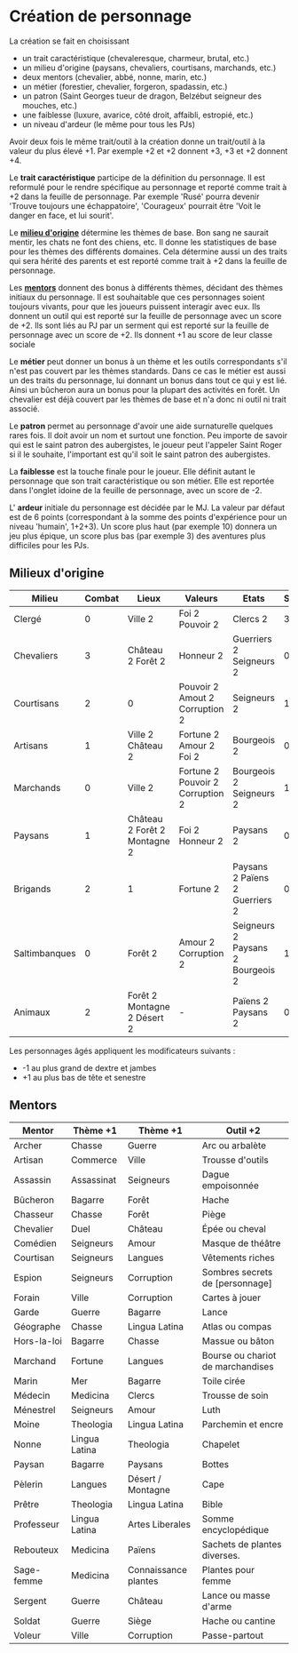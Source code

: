 # Création de personnage

La création se fait en choisissant

- un trait caractéristique (chevaleresque, charmeur, brutal, etc.)
- un milieu d'origine (paysans, chevaliers, courtisans, marchands, etc.)
- deux mentors (chevalier, abbé, nonne, marin, etc.)
- un métier (forestier, chevalier, forgeron, spadassin, etc.)
- un patron (Saint Georges tueur de dragon, Belzébut seigneur des mouches, etc.)
- une faiblesse (luxure, avarice, côté droit, affaibli, estropié, etc.)
- un niveau d'ardeur (le même pour tous les PJs)

Avoir deux fois le même trait/outil à la création donne un trait/outil à la valeur du plus élevé +1. Par exemple +2 et +2 donnent +3, +3 et +2 donnent +4.

Le **trait caractéristique** participe de la définition du personnage. Il est reformulé pour le rendre spécifique au personnage et reporté comme trait à +2 dans la feuille de personnage. Par exemple 'Rusé' pourra devenir 'Trouve toujours une échappatoire', 'Courageux' pourrait être 'Voit le danger en face, et lui sourit'.

Le [**milieu d'origine**](#milieux-d-origine) détermine les thèmes de base. Bon sang ne saurait mentir, les chats ne font des chiens, etc. Il donne les statistiques de base pour les thèmes des différents domaines. Cela détermine aussi un des traits qui sera hérité des parents et est reporté comme trait à +2 dans la feuille de personnage.

Les [**mentors**](#mentors) donnent des bonus à différents thèmes, décidant des thèmes initiaux du personnage. Il est souhaitable que ces personnages soient toujours vivants, pour que les joueurs puissent interagir avec eux. Ils donnent un outil qui est reporté sur la feuille de personnage avec un score de +2. Ils sont liés au PJ par un serment qui est reporté sur la feuille de personnage avec un score de +2. Ils donnent +1 au score de leur classe sociale

Le **métier** peut donner un bonus à un thème et les outils correspondants s'il n'est pas couvert par les thèmes standards. Dans ce cas le métier est aussi un des traits du personnage, lui donnant un bonus dans tout ce qui y est lié. Ainsi un bûcheron aura un bonus pour la plupart des activités en forêt. Un chevalier est déjà couvert par les thèmes de base et n'a donc ni outil ni trait associé.

Le **patron** permet au personnage d'avoir une aide surnaturelle quelques rares fois. Il doit avoir un nom et surtout une fonction. Peu importe de savoir qui est le saint patron des aubergistes, le joueur peut l'appeler Saint Roger si il le souhaite, l'important est qu'il soit le saint patron des aubergistes.

La **faiblesse** est la touche finale pour le joueur. Elle définit autant le personnage que son trait caractéristique ou son métier. Elle est reportée dans l'onglet idoine de la feuille de personnage, avec un score de -2.

L' **ardeur** initiale du personnage est décidée par le MJ. La valeur par défaut est de 6 points (correspondant à la somme des points d'expérience pour un niveau 'humain', 1+2+3). Un score plus haut (par exemple 10) donnera un jeu plus épique, un score plus bas (par exemple 3) des aventures plus difficiles pour les PJs.

## Milieux d'origine

| **Milieu** | **Combat** | **Lieux** | **Valeurs** | **Etats** | **Savoirs** | **Trait** |
| --- | --- | --- | --- | --- | --- | --- |
| Clergé | 0 | Ville 2 | Foi 2 Pouvoir 2 | Clercs 2 | 3 | Réfléchi |
| Chevaliers | 3 | Château 2 Forêt 2 | Honneur 2 | Guerriers 2 Seigneurs 2 | 0 | Brave |
| Courtisans | 2 | 0 | Pouvoir 2 Amout 2 Corruption 2 | Seigneurs 2 | 1 | Secret |
| Artisans | 1 | Ville 2 Château 2 | Fortune 2 Amour 2 Foi 2 | Bourgeois 2 | 0 | Adroit |
| Marchands | 0 | Ville 2 | Fortune 2 Pouvoir 2 Corruption 2 | Bourgeois 2 Seigneurs 2 | 1 | Hâbleur |
| Paysans | 1 | Château 2 Forêt 2 Montagne 2 | Foi 2 Honneur 2 | Paysans 2 | 0 | Travailleur |
| Brigands | 2 | 1 | Fortune 2 | Paysans 2 Païens 2 Guerriers 2 | 0 | Discret |
| Saltimbanques | 0 | Forêt 2 | Amour 2 Corruption 2 | Seigneurs 2 Paysans 2 Bourgeois 2 | 1 | Rusé |
| Animaux | 2 | Forêt 2 Montagne 2 Désert 2 | - | Païens 2 Paysans 2 | 0 | Sauvage |

Les personnages âgés appliquent les modificateurs suivants :

- -1 au plus grand de dextre et jambes
- +1 au plus bas de tête et senestre

## Mentors

| **Mentor** | **Thème +1** | **Thème +1** | **Outil +2** |
| --- | --- | --- | --- |
| Archer | Chasse | Guerre | Arc ou arbalète |
| Artisan | Commerce | Ville | Trousse d'outils |
| Assassin | Assassinat | Seigneurs | Dague empoisonnée |
| Bûcheron | Bagarre | Forêt | Hache |
| Chasseur | Chasse | Forêt | Piège |
| Chevalier | Duel | Château | Épée ou cheval |
| Comédien | Seigneurs | Amour | Masque de théâtre |
| Courtisan | Seigneurs | Langues | Vêtements riches |
| Espion | Seigneurs | Corruption | Sombres secrets de [personnage] |
| Forain | Ville | Corruption | Cartes à jouer |
| Garde | Guerre | Bagarre | Lance |
| Géographe | Chasse | Lingua Latina | Atlas ou compas |
| Hors-la-loi | Bagarre | Chasse | Massue ou bâton |
| Marchand | Fortune | Langues | Bourse ou chariot de marchandises |
| Marin | Mer | Bagarre | Toile cirée |
| Médecin | Medicina | Clercs | Trousse de soin |
| Ménestrel | Seigneurs | Amour | Luth |
| Moine | Theologia | Lingua Latina | Parchemin et encre |
| Nonne | Lingua Latina | Theologia | Chapelet |
| Paysan | Bagarre | Paysans | Bottes |
| Pèlerin | Langues | Désert / Montagne | Cape |
| Prêtre | Theologia | Lingua Latina | Bible |
| Professeur | Lingua Latina | Artes Liberales | Somme encyclopédique |
| Rebouteux | Medicina | Païens | Sachets de plantes diverses. |
| Sage-femme | Medicina | Connaissance plantes | Plantes pour femme |
| Sergent | Guerre | Château | Lance ou masse d'arme |
| Soldat | Guerre | Siège | Hache ou cantine |
| Voleur | Ville | Corruption | Passe-partout |
